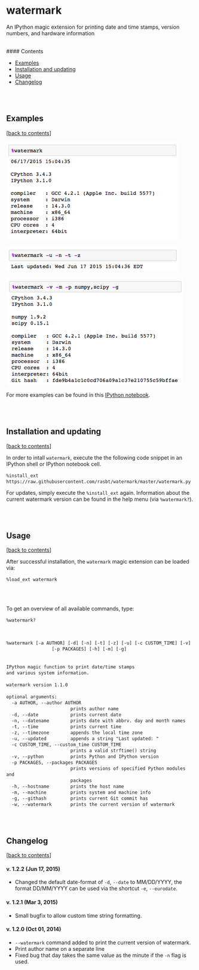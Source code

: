 watermark
=========

An IPython magic extension for printing date and time stamps, version numbers, and hardware information

<br>
#### Contents

- [Examples](#examples)
- [Installation and updating](#installation-and-updating)
- [Usage](#usage)
- [Changelog](#changelog)


<br>
<br>

## Examples
[[back to contents](#contents)]

![](./images/ex1.png)

![](./images/ex2.png)

![](./images/ex3.png)

For more examples can be found in this [IPython notebook](http://nbviewer.ipython.org/github/rasbt/watermark/blob/master/docs/watermark.ipynb).

<br>
<br>

## Installation and updating
[[back to contents](#contents)]

In order to intall `watermark`, execute the the following code snippet in an IPython shell or IPython notebook cell.

	%install_ext https://raw.githubusercontent.com/rasbt/watermark/master/watermark.py
	
For updates, simply execute the `%install_ext` again. Information about the current watermark version can be found in the help menu (via `%watermark?`).

<br>
<br>	
	
## Usage
[[back to contents](#contents)]

After successful installation, the `watermark` magic extension can be loaded via:

	%load_ext watermark

<br>
<br>	
	
To get an overview of all available commands, type:

	%watermark?
	
<br>



	%watermark [-a AUTHOR] [-d] [-n] [-t] [-z] [-u] [-c CUSTOM_TIME] [-v]
	                 [-p PACKAGES] [-h] [-m] [-g]


	IPython magic function to print date/time stamps 
	and various system information.

	watermark version 1.1.0

	optional arguments:
	  -a AUTHOR, --author AUTHOR
	                        prints author name
	  -d, --date            prints current date
	  -n, --datename        prints date with abbrv. day and month names
	  -t, --time            prints current time
	  -z, --timezone        appends the local time zone
	  -u, --updated         appends a string "Last updated: "
	  -c CUSTOM_TIME, --custom_time CUSTOM_TIME
	                        prints a valid strftime() string
	  -v, --python          prints Python and IPython version
	  -p PACKAGES, --packages PACKAGES
	                        prints versions of specified Python modules and
	                        packages
	  -h, --hostname        prints the host name
	  -m, --machine         prints system and machine info
	  -g, --githash         prints current Git commit has  	  
	  -w, --watermark       prints the current version of watermark
	  

<br>
<br>

## Changelog
[[back to contents](#contents)]

#### v. 1.2.2 (Jun 17, 2015)
- Changed the default date-format of `-d`, `--date` to MM/DD/YYYY, the format DD/MM/YYYY can be used via the shortcut `-e`, `--eurodate`.

#### v. 1.2.1 (Mar 3, 2015)
- Small bugfix to allow custom time string formatting.

#### v. 1.2.0 (Oct 01, 2014)
- `--watermark` command added to print the current version of watermark.
- Print author name on a separate line
- Fixed bug that day takes the same value as the minute if the `-n` flag is used.